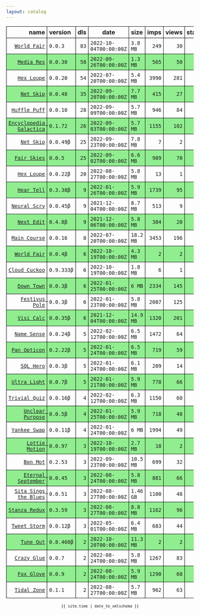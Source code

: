 ```yaml
---
layout: catalog
---
```


<style>
table {
    border-collapse: collapse;
}

td, th {
    border: 1px solid black;
    white-space: nowrap;
}

th, td {
    padding: 5px;
}

tr:nth-child(even) {
    background-color: Lightgreen;
}
</style>

| name | version | dls | date | size | imps | views | stars | issues | category |
| ---: | :------ | --: | ---- | :--- | ---: | ----: | -----:| -----: | :------- |
| [``World Fair``](http://appfair.net/#quick-start) | ``0.0.3`` | `83` | `2022-10-04T00:00:00Z` | `3.8 MB` | `249` | `30` | `0` | `0` |  |
| [``Media Res``](https://Media-Res.github.io/App/) | ``0.0.30`` | `58` | `2022-09-26T00:00:00Z` | `1.3 MB` | `565` | `50` | `0` | `0` |  |
| [``Hex Loupe``](https://Hex-Loupe.github.io/App/) | ``0.0.20`` | `54` | `2022-07-20T00:00:00Z` | `5.4 MB` | `3990` | `281` | `0` | `0` |  |
| [``Net Skip``](https://Net-Skip.github.io/App/) | ``0.0.48`` | `35` | `2022-09-20T00:00:00Z` | `7.7 MB` | `415` | `27` | `0` | `0` |  |
| [``Huffle Puff``](https://Huffle-Puff.github.io/App/) | ``0.0.10`` | `28` | `2022-09-09T00:00:00Z` | `5.7 MB` | `946` | `84` | `0` | `0` |  |
| [``Encyclopedia Galactica``](https://Encyclopedia-Galactica.github.io/App/) | ``0.1.72`` | `26` | `2022-09-03T00:00:00Z` | `5.7 MB` | `1155` | `102` | `0` | `0` |  |
| [``Net Skip``](https://Net-Skip.github.io/App/) | ``0.0.49β`` | `25` | `2022-09-23T00:00:00Z` | `7.8 MB` | `7` | `2` | `0` | `0` |  |
| [``Fair Skies``](http://Fair-Skies.github.io/App) | ``0.0.5`` | `25` | `2022-09-02T00:00:00Z` | `6.6 MB` | `989` | `70` | `0` | `0` |  |
| [``Hex Loupe``](https://Hex-Loupe.github.io/App/) | ``0.0.22β`` | `20` | `2022-08-27T00:00:00Z` | `5.8 MB` | `13` | `1` | `0` | `0` |  |
| [``Hear Tell``](https://Hear-Tell.github.io/App/) | ``0.3.38β`` | `9` | `2022-01-26T00:00:00Z` | `5.9 MB` | `1739` | `95` | `0` | `0` |  |
| [``Neural Scry``](https://Neural-Scry.github.io/App/) | ``0.0.45β`` | `9` | `2021-12-04T00:00:00Z` | `8.7 MB` | `513` | `9` | `0` | `0` |  |
| [``Next Edit``](https://Next-Edit.github.io/App/) | ``0.4.8β`` | `9` | `2021-12-06T00:00:00Z` | `5.8 MB` | `384` | `20` | `0` | `0` |  |
| [``Main Course``](https://Main-Course.github.io/App/) | ``0.0.16`` | `8` | `2022-07-20T00:00:00Z` | `18.2 MB` | `3453` | `196` | `0` | `0` |  |
| [``World Fair``](http://appfair.net/#quick-start) | ``0.0.4β`` | `6` | `2022-10-19T00:00:00Z` | `4.3 MB` | `2` | `2` | `0` | `0` |  |
| [``Cloud Cuckoo``](https://Cloud-Cuckoo.github.io/App/) | ``0.9.333β`` | `6` | `2022-10-19T00:00:00Z` | `1.8 MB` | `6` | `1` | `2` | `0` |  |
| [``Down Town``](https://Down-Town.github.io/App/) | ``0.0.3β`` | `6` | `2022-01-25T00:00:00Z` | `6 MB` | `2334` | `145` | `0` | `0` |  |
| [``Festivus Pole``](https://Festivus-Pole.github.io/App/) | ``0.0.3β`` | `6` | `2022-01-23T00:00:00Z` | `5.8 MB` | `2087` | `125` | `0` | `0` |  |
| [``Visi Calc``](https://Visi-Calc.github.io/App/) | ``0.0.35β`` | `6` | `2021-12-04T00:00:00Z` | `14.9 MB` | `1320` | `201` | `0` | `0` |  |
| [``Name Sense``](https://Name-Sense.github.io/App/) | ``0.0.24β`` | `5` | `2022-02-12T00:00:00Z` | `6.5 MB` | `1472` | `64` | `0` | `0` |  |
| [``Pan Opticon``](https://Pan-Opticon.github.io/App/) | ``0.2.22β`` | `5` | `2022-01-24T00:00:00Z` | `6.5 MB` | `719` | `59` | `0` | `0` |  |
| [``SQL Hero``](https://SQL-Hero.github.io/App/) | ``0.0.3β`` | `5` | `2022-01-24T00:00:00Z` | `6.1 MB` | `209` | `14` | `0` | `0` |  |
| [``Ultra Light``](https://Ultra-Light.github.io/App/) | ``0.0.7β`` | `5` | `2022-01-21T00:00:00Z` | `5.9 MB` | `778` | `66` | `0` | `0` |  |
| [``Trivial Quiz``](https://Trivial-Quiz.github.io/App/) | ``0.0.16β`` | `4` | `2022-02-12T00:00:00Z` | `6.3 MB` | `1150` | `60` | `0` | `0` |  |
| [``Unclear Purpose``](https://Unclear-Purpose.github.io/App/) | ``0.0.5β`` | `4` | `2022-01-25T00:00:00Z` | `5.9 MB` | `718` | `48` | `0` | `0` |  |
| [``Yankee Swap``](https://Yankee-Swap.github.io/App/) | ``0.0.11β`` | `4` | `2022-01-24T00:00:00Z` | `6 MB` | `1994` | `49` | `0` | `0` |  |
| [``Lottie Motion``](https://Lottie-Motion.github.io/App/) | ``0.0.97`` | `3` | `2022-10-19T00:00:00Z` | `2.7 MB` | `18` | `2` | `0` | `0` |  |
| [``Bon Mot``](https://Bon-Mot.github.io/App/) | ``0.2.53`` | `3` | `2022-09-23T00:00:00Z` | `10.5 MB` | `699` | `32` | `2` | `0` |  |
| [``Eternal September``](https://Eternal-September.github.io/App/) | ``0.0.45`` | `3` | `2022-08-24T00:00:00Z` | `5.8 MB` | `881` | `66` | `0` | `0` |  |
| [``Sita Sings the Blues``](https://Sita-Sings-the-Blues.github.io/App/) | ``0.0.51`` | `3` | `2022-08-27T00:00:00Z` | `1.46 GB` | `1100` | `48` | `0` | `0` |  |
| [``Stanza Redux``](https://Stanza-Redux.github.io/App/) | ``0.3.59`` | `3` | `2022-08-27T00:00:00Z` | `8.8 MB` | `1162` | `96` | `1` | `0` |  |
| [``Tweet Storm``](https://Tweet-Storm.github.io/App/) | ``0.0.12β`` | `3` | `2022-05-01T00:00:00Z` | `6.4 MB` | `683` | `44` | `0` | `0` |  |
| [``Tune Out``](https://Tune-Out.github.io/App/) | ``0.8.460β`` | `2` | `2022-10-20T00:00:00Z` | `11.3 MB` | `2` | `2` | `1` | `0` |  |
| [``Crazy Glue``](https://Crazy-Glue.github.io/App/) | ``0.0.7`` | `2` | `2022-08-24T00:00:00Z` | `5.8 MB` | `1267` | `83` | `0` | `0` |  |
| [``Fox Glove``](https://Fox-Glove.github.io/App/) | ``0.0.9`` | `2` | `2022-08-24T00:00:00Z` | `5.9 MB` | `1290` | `68` | `0` | `0` |  |
| [``Tidal Zone``](https://Tidal-Zone.github.io/App/) | ``0.1.1`` | `2` | `2022-08-27T00:00:00Z` | `5.7 MB` | `962` | `63` | `0` | `0` |  |

<center><small><code>{{ site.time | date_to_xmlschema }}</code></small></center>

